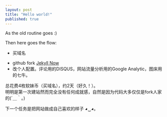 ```yaml
---
layout: post
title: "Hello world!"
published: true
---
```




As the old routine goes :)

Then here goes the flow:

* 买域名
- github fork [Jekyll Now](http://github.com/barryclark/jekyll-now/)
- 改个人配置。评论用的DISQUS，网站流量分析用的Google Analytic，图床用的七牛。  

总花费4枚软妹币（买域名），约2天（好久！）。  
明明是第一次建站然而完全没有任何成就感，自然是因为代码大多仅仅是fork人家的(´＿｀。)  

下一个任务是把网站做成自己喜欢的样子 ◕‿◕｡